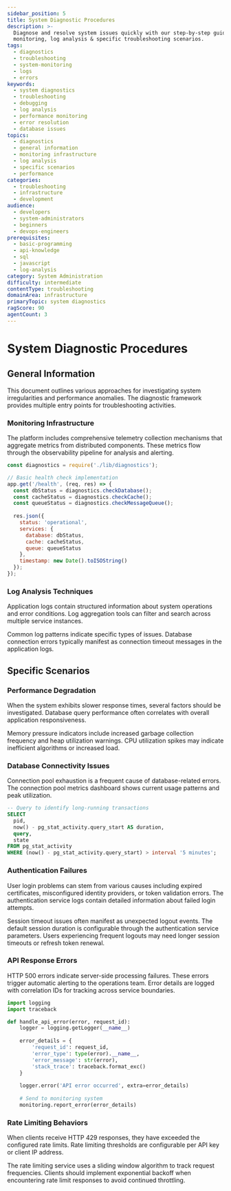 ```yaml
---
sidebar_position: 5
title: System Diagnostic Procedures
description: >-
  Diagnose and resolve system issues quickly with our step-by-step guide. Learn
  monitoring, log analysis & specific troubleshooting scenarios.
tags:
  - diagnostics
  - troubleshooting
  - system-monitoring
  - logs
  - errors
keywords:
  - system diagnostics
  - troubleshooting
  - debugging
  - log analysis
  - performance monitoring
  - error resolution
  - database issues
topics:
  - diagnostics
  - general information
  - monitoring infrastructure
  - log analysis
  - specific scenarios
  - performance
categories:
  - troubleshooting
  - infrastructure
  - development
audience:
  - developers
  - system-administrators
  - beginners
  - devops-engineers
prerequisites:
  - basic-programming
  - api-knowledge
  - sql
  - javascript
  - log-analysis
category: System Administration
difficulty: intermediate
contentType: troubleshooting
domainArea: infrastructure
primaryTopic: system diagnostics
ragScore: 90
agentCount: 3
---
```


# System Diagnostic Procedures

## General Information

This document outlines various approaches for investigating system irregularities and performance anomalies. The diagnostic framework provides multiple entry points for troubleshooting activities.

### Monitoring Infrastructure

The platform includes comprehensive telemetry collection mechanisms that aggregate metrics from distributed components. These metrics flow through the observability pipeline for analysis and alerting.

```javascript
const diagnostics = require('./lib/diagnostics');

// Basic health check implementation
app.get('/health', (req, res) => {
  const dbStatus = diagnostics.checkDatabase();
  const cacheStatus = diagnostics.checkCache();
  const queueStatus = diagnostics.checkMessageQueue();
  
  res.json({
    status: 'operational',
    services: {
      database: dbStatus,
      cache: cacheStatus,
      queue: queueStatus
    },
    timestamp: new Date().toISOString()
  });
});
```

### Log Analysis Techniques

Application logs contain structured information about system operations and error conditions. Log aggregation tools can filter and search across multiple service instances.

Common log patterns indicate specific types of issues. Database connection errors typically manifest as connection timeout messages in the application logs.

## Specific Scenarios

### Performance Degradation

When the system exhibits slower response times, several factors should be investigated. Database query performance often correlates with overall application responsiveness.

Memory pressure indicators include increased garbage collection frequency and heap utilization warnings. CPU utilization spikes may indicate inefficient algorithms or increased load.

### Database Connectivity Issues

Connection pool exhaustion is a frequent cause of database-related errors. The connection pool metrics dashboard shows current usage patterns and peak utilization.

```sql
-- Query to identify long-running transactions
SELECT 
  pid,
  now() - pg_stat_activity.query_start AS duration,
  query,
  state
FROM pg_stat_activity 
WHERE (now() - pg_stat_activity.query_start) > interval '5 minutes';
```

### Authentication Failures

User login problems can stem from various causes including expired certificates, misconfigured identity providers, or token validation errors. The authentication service logs contain detailed information about failed login attempts.

Session timeout issues often manifest as unexpected logout events. The default session duration is configurable through the authentication service parameters. Users experiencing frequent logouts may need longer session timeouts or refresh token renewal.

### API Response Errors

HTTP 500 errors indicate server-side processing failures. These errors trigger automatic alerting to the operations team. Error details are logged with correlation IDs for tracking across service boundaries.

```python
import logging
import traceback

def handle_api_error(error, request_id):
    logger = logging.getLogger(__name__)
    
    error_details = {
        'request_id': request_id,
        'error_type': type(error).__name__,
        'error_message': str(error),
        'stack_trace': traceback.format_exc()
    }
    
    logger.error('API error occurred', extra=error_details)
    
    # Send to monitoring system
    monitoring.report_error(error_details)
```

### Rate Limiting Behaviors

When clients receive HTTP 429 responses, they have exceeded the configured rate limits. Rate limiting thresholds are configurable per API key or client IP address.

The rate limiting service uses a sliding window algorithm to track request frequencies. Clients should implement exponential backoff when encountering rate limit responses to avoid continued throttling.

